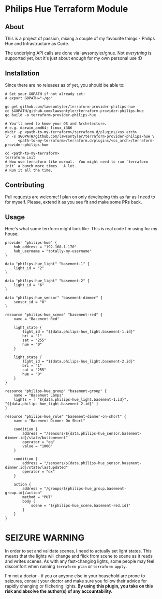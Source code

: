 # Philips Hue Terraform Module

## About 

This is a project of passion, mixing a couple of my favourite things - Philips Hue and Infrastructure as Code.

The underlying API calls are done via lawsontyler/ghue.  Not _everything_ is supported yet, but it's just about enough
for my own personal use :D

## Installation

Since there are no releases as of yet, you should be able to:

```
# Set your GOPATH if not already set:
# export GOPATH="~/go"

go get github.com/lawsontyler/terraform-provider-philips-hue
cd $GOPATH/github.com/lawsontyler/terraform-provider-philips-hue
go build -o terraform-provider-philips-hue

# You'll need to know your OS and Archetecture.
# e.g. darwin_amd64; linux_i386
mkdir -p <path-to-my-terraform>/terraform.d/plugins/<os_arch>
ln -s $GOPATH/github.com/lawsontyler/terraform-provider-philips-hue \
      <path-to-my-terraform>/terraform.d/plugins/<os_arch>/terraform-provider-philips-hue

cd <path-to-my-terraform>
terraform init
# Now use terraform like normal.  You might need to run `terraform init` a bunch more times.  A lot.
# Run it all the time.
```

## Contributing

Pull requests are welcome!  I plan on only developing this as far as I need to for myself.  Please, extend it as you see
fit and make some PRs back.

## Usage

Here's what some terrform might look like.  This is real code I'm using for my house.

```
provider "philips-hue" {
    hub_address = "192.168.1.170"
    hub_username = "totally-my-username"
}

data "philips-hue_light" "basement-1" {
    light_id = "2"
}

data "philips-hue_light" "basement-2" {
    light_id = "6"
}

data "philips-hue_sensor" "basement-dimmer" {
    sensor_id = "8"
}

resource "philips-hue_scene" "basement-red" {
    name = "Basement Red"

    light_state {
        light_id = "${data.philips-hue_light.basement-1.id}"
        bri = "1"
        sat = "255"
        hue = "0"
    }

    light_state {
        light_id = "${data.philips-hue_light.basement-2.id}"
        bri = "1"
        sat = "255"
        hue = "0"
    }
}

resource "philips-hue_group" "basement-group" {
    name = "Basement Lamps"
    lights = [ "${data.philips-hue_light.basement-1.id}", "${data.philips-hue_light.basement-2.id}" ]
}

resource "philips-hue_rule" "basement-dimmer-on-short" {
    name = "Basement Dimmer On Short"

    condition {
        address = "/sensors/${data.philips-hue_sensor.basement-dimmer.id}/state/buttonevent"
        operator = "eq"
        value = "1000"
    }

    condition {
        address = "/sensors/${data.philips-hue_sensor.basement-dimmer.id}/state/lastupdated"
        operator = "dx"
    }

    action {
        address = "/groups/${philips-hue_group.basement-group.id}/action"
        method = "PUT"
        body {
            scene = "${philips-hue_scene.basement-red.id}"
        }
    }
}
```

# SEIZURE WARNING

In order to set and validate scenes, I need to actually set light states.  This means that the lights will change and flick from
scene to scene as it reads and writes scenes.  As with any fast-changing lights, some people may feel discomfort when
running `terraform plan` or `terraform apply`.

I'm not a doctor - if you or anyone else in your household are prone to seizures, consult your doctor and make sure you
follow their advice for rapidly changing or flickering lights.  **By using this plugin, you take on this risk and absolve
the author(s) of any accountability.**

